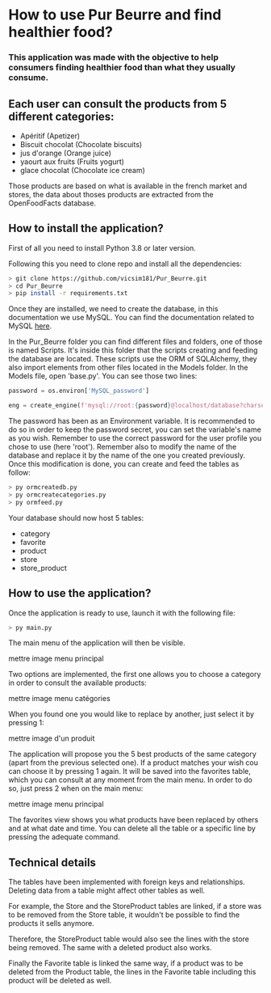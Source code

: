 # **How to use Pur Beurre and find healthier food?**

### This application was made with the objective to help consumers finding healthier food than what they usually consume. 

Each user can consult the products from 5 different categories:
-
 * Apéritif (Apetizer)
 * Biscuit chocolat (Chocolate biscuits)
 * jus d'orange (Orange juice)
 * yaourt aux fruits (Fruits yogurt)
 * glace chocolat (Chocolate ice cream)

Those products are based on what is available in the french market and stores, the data about thoses products are extracted from the OpenFoodFacts database. 


## How to install the application?

First of all you need to install Python 3.8 or later version.

Following this you need to clone repo and install all the dependencies:

```bash
> git clone https://github.com/vicsim181/Pur_Beurre.git
> cd Pur_Beurre
> pip install -r requirements.txt
```

Once they are installed, we need to create the database, in this documentation we use MySQL.
You can find the documentation related to MySQL [here](https://dev.mysql.com/doc/).

In the Pur_Beurre folder you can find different files and folders, one of those is named Scripts. 
It's inside this folder that the scripts creating and feeding the database are located. 
These scripts use the ORM of SQLAlchemy, they also import elements from other files located in the Models folder.
In the Models file, open 'base.py'. You can see those two lines:
```python
password = os.environ['MySQL_password']

eng = create_engine(f'mysql://root:{password}@localhost/database?charset=utf8mb4')
``` 
The password has been as an Environment variable. It is recommended to do so in order to keep the password secret, you can set the variable's name as you wish.
Remember to use the correct password for the user profile you chose to use (here 'root').
Remember also to modify the name of the database and replace it by the name of the one you created previously. 
Once this modification is done, you can create and feed the tables as follow:
```bash
> py ormcreatedb.py
> py ormcreatecategories.py
> py ormfeed.py
```

Your database should now host 5 tables:
* category
* favorite
* product
* store
* store_product


## How to use the application?

Once the application is ready to use, launch it with the following file:
```python
> py main.py
```

The main menu of the application will then be visible.

mettre image menu principal

Two options are implemented, the first one allows you to choose a category in order to consult the available products:

mettre image menu catégories

When you found one you would like to replace by another, just select it by pressing 1:

mettre image d'un produit

The application will propose you the 5 best products of the same category (apart from the previous selected one). 
If a product matches your wish cou can choose it by pressing 1 again. It will be saved into the favorites table, which you can consult at any moment from the main menu.
In order to do so, just press 2 when on the main menu:

mettre image menu principal

The favorites view shows you what products have been replaced by others and at what date and time.
You can delete all the table or a specific line by pressing the adequate command.

## Technical details

The tables have been implemented with foreign keys and relationships. Deleting data from a table might affect other tables as well.

For example, the Store and the StoreProduct tables are linked, if a store was to be removed from the Store table, it wouldn't be possible to find the products it sells anymore. 

Therefore, the StoreProduct table would also see the lines with the store being removed. The same with a deleted product also works.

Finally the Favorite table is linked the same way, if a product was to be deleted from the Product table, the lines in the Favorite table including this product will be deleted as well.


